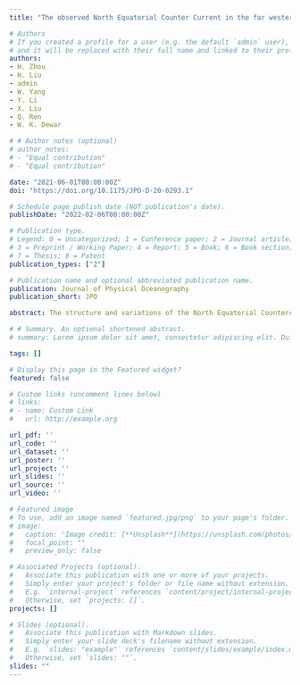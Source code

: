 ```yaml
---
title: "The observed North Equatorial Counter Current in the far western Pacific Ocean during the 2014-2016 El Niño"

# Authors
# If you created a profile for a user (e.g. the default `admin` user), write the username (folder name) here 
# and it will be replaced with their full name and linked to their profile.
authors:
- H. Zhou
- H. Liu
- admin
- W. Yang
- Y. Li
- X. Liu
- Q. Ren
- W. K. Dewar

# # Author notes (optional)
# author_notes:
# - "Equal contribution"
# - "Equal contribution"

date: "2021-06-01T00:00:00Z"
doi: "https://doi.org/10.1175/JPO-D-20-0293.1"

# Schedule page publish date (NOT publication's date).
publishDate: "2022-02-06T00:00:00Z"

# Publication type.
# Legend: 0 = Uncategorized; 1 = Conference paper; 2 = Journal article;
# 3 = Preprint / Working Paper; 4 = Report; 5 = Book; 6 = Book section;
# 7 = Thesis; 8 = Patent
publication_types: ["2"]

# Publication name and optional abbreviated publication name.
publication: Journal of Physical Oceanography
publication_short: JPO

abstract: The structure and variations of the North Equatorial Countercurrent (NECC) in the far western Pacific Ocean during 2014–16 are investigated using repeated in situ hydrographic data, altimeter data, Argo data, and reanalysis data. The NECC shifted ~1° southward and intensified significantly with its transport exceeding 40 Sv (1 Sv ≡ 106 m3 s−1), nearly double its climatology value, during the developing phase of the 2015/16 El Niño event. Observations show that the 2015/16 El Niño exerted a comparable impact on the NECC with that of the extreme 1997/98 El Niño in the far western Pacific Ocean. Baroclinic instability provided the primary energy source for the eddy kinetic energy (EKE) in the 2015/16 El Niño, which differs from the traditional understanding of the energy source of EKE as barotropic instability in low-latitude ocean. The enhanced vertical shear and the reduced density jump between the NECC layer and the North Equatorial Subsurface Current (NESC) layer renders the NECC–NESC system baroclinically unstable in the western Pacific Ocean during El Niño developing phase. The eddy–mean flow interactions here are diverse associated with various states of El Niño–Southern Oscillation (ENSO).

# # Summary. An optional shortened abstract.
# summary: Lorem ipsum dolor sit amet, consectetur adipiscing elit. Duis posuere tellus ac convallis placerat. Proin tincidunt magna sed ex sollicitudin condimentum.

tags: []

# Display this page in the Featured widget?
featured: false

# Custom links (uncomment lines below)
# links:
# - name: Custom Link
#   url: http://example.org

url_pdf: ''
url_code: ''
url_dataset: ''
url_poster: ''
url_project: ''
url_slides: ''
url_source: ''
url_video: ''

# Featured image
# To use, add an image named `featured.jpg/png` to your page's folder. 
# image:
#   caption: 'Image credit: [**Unsplash**](https://unsplash.com/photos/pLCdAaMFLTE)'
#   focal_point: ""
#   preview_only: false

# Associated Projects (optional).
#   Associate this publication with one or more of your projects.
#   Simply enter your project's folder or file name without extension.
#   E.g. `internal-project` references `content/project/internal-project/index.md`.
#   Otherwise, set `projects: []`.
projects: []

# Slides (optional).
#   Associate this publication with Markdown slides.
#   Simply enter your slide deck's filename without extension.
#   E.g. `slides: "example"` references `content/slides/example/index.md`.
#   Otherwise, set `slides: ""`.
slides: ""
---
```


<!-- {{% callout note %}}
Click the *Cite* button above to demo the feature to enable visitors to import publication metadata into their reference management software.
{{% /callout %}}

{{% callout note %}}
Create your slides in Markdown - click the *Slides* button to check out the example.
{{% /callout %}}

Supplementary notes can be added here, including [code, math, and images](https://wowchemy.com/docs/writing-markdown-latex/). -->
